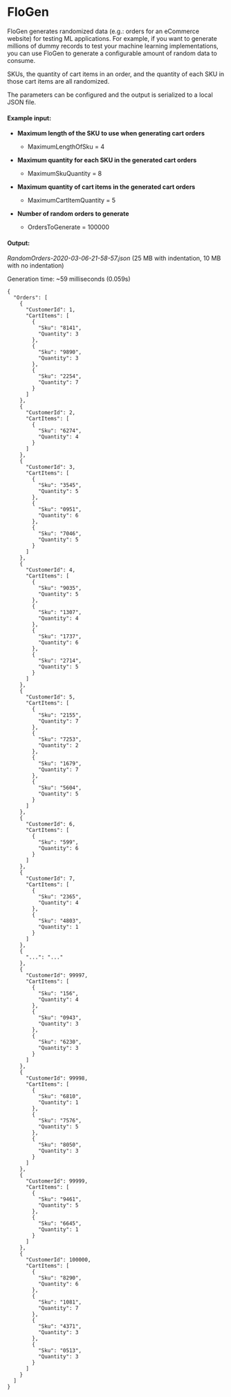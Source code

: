 # FloGen
FloGen generates randomized data (e.g.: orders for an eCommerce website) for testing ML applications. For example, if you want to generate millions of dummy records to test your machine learning implementations, you can use FloGen to generate a configurable amount of random data to consume.

SKUs, the quantity of cart items in an order, and the quantity of each SKU in those cart items are all randomized.

The parameters can be configured and the output is serialized to a local JSON file. 

#### Example input:
- **Maximum length of the SKU to use when generating cart orders**
  - MaximumLengthOfSku = 4

- **Maximum quantity for each SKU in the generated cart orders**
  - MaximumSkuQuantity = 8

- **Maximum quantity of cart items in the generated cart orders**
  - MaximumCartItemQuantity = 5

- **Number of random orders to generate**
  - OrdersToGenerate = 100000

#### Output:
*RandomOrders-2020-03-06-21-58-57.json* (25 MB with indentation, 10 MB with no indentation)

Generation time: ~59 milliseconds (0.059s)
```
{
  "Orders": [
    {
      "CustomerId": 1,
      "CartItems": [
        {
          "Sku": "8141",
          "Quantity": 3
        },
        {
          "Sku": "9890",
          "Quantity": 3
        },
        {
          "Sku": "2254",
          "Quantity": 7
        }
      ]
    },
    {
      "CustomerId": 2,
      "CartItems": [
        {
          "Sku": "6274",
          "Quantity": 4
        }
      ]
    },
    {
      "CustomerId": 3,
      "CartItems": [
        {
          "Sku": "3545",
          "Quantity": 5
        },
        {
          "Sku": "0951",
          "Quantity": 6
        },
        {
          "Sku": "7046",
          "Quantity": 5
        }
      ]
    },
    {
      "CustomerId": 4,
      "CartItems": [
        {
          "Sku": "9035",
          "Quantity": 5
        },
        {
          "Sku": "1307",
          "Quantity": 4
        },
        {
          "Sku": "1737",
          "Quantity": 6
        },
        {
          "Sku": "2714",
          "Quantity": 5
        }
      ]
    },
    {
      "CustomerId": 5,
      "CartItems": [
        {
          "Sku": "2155",
          "Quantity": 7
        },
        {
          "Sku": "7253",
          "Quantity": 2
        },
        {
          "Sku": "1679",
          "Quantity": 7
        },
        {
          "Sku": "5604",
          "Quantity": 5
        }
      ]
    },
    {
      "CustomerId": 6,
      "CartItems": [
        {
          "Sku": "599",
          "Quantity": 6
        }
      ]
    },
    {
      "CustomerId": 7,
      "CartItems": [
        {
          "Sku": "2365",
          "Quantity": 4
        },
        {
          "Sku": "4803",
          "Quantity": 1
        }
      ]
    },
    {
      "...": "..."
    },
    {
      "CustomerId": 99997,
      "CartItems": [
        {
          "Sku": "156",
          "Quantity": 4
        },
        {
          "Sku": "0943",
          "Quantity": 3
        },
        {
          "Sku": "6230",
          "Quantity": 3
        }
      ]
    },
    {
      "CustomerId": 99998,
      "CartItems": [
        {
          "Sku": "6810",
          "Quantity": 1
        },
        {
          "Sku": "7576",
          "Quantity": 5
        },
        {
          "Sku": "8050",
          "Quantity": 3
        }
      ]
    },
    {
      "CustomerId": 99999,
      "CartItems": [
        {
          "Sku": "9461",
          "Quantity": 5
        },
        {
          "Sku": "6645",
          "Quantity": 1
        }
      ]
    },
    {
      "CustomerId": 100000,
      "CartItems": [
        {
          "Sku": "8290",
          "Quantity": 6
        },
        {
          "Sku": "1081",
          "Quantity": 7
        },
        {
          "Sku": "4371",
          "Quantity": 3
        },
        {
          "Sku": "0513",
          "Quantity": 3
        }
      ]
    }
  ]
}
```
